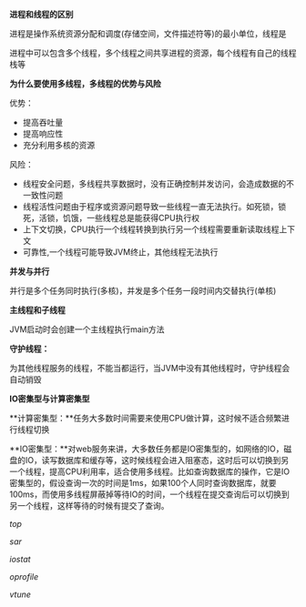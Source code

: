  

**进程和线程的区别**

进程是操作系统资源分配和调度(存储空间，文件描述符等)的最小单位，线程是

进程中可以包含多个线程，多个线程之间共享进程的资源，每个线程有自己的线程栈等

 

**为什么要使用多线程，多线程的优势与风险**

优势：

- 提高吞吐量
- 提高响应性
- 充分利用多核的资源

风险：

- 线程安全问题，多线程共享数据时，没有正确控制并发访问，会造成数据的不一致性问题
- 线程活性问题由于程序或资源问题导致一些线程一直无法执行。如死锁，锁死，活锁，饥饿，一些线程总是能获得CPU执行权
- 上下文切换，CPU执行一个线程转换到执行另一个线程需要重新读取线程上下文
- 可靠性,一个线程可能导致JVM终止，其他线程无法执行

 

**并发与并行**

并行是多个任务同时执行(多核)，并发是多个任务一段时间内交替执行(单核)

 

**主线程和子线程**

JVM启动时会创建一个主线程执行main方法



**守护线程：** 

为其他线程服务的线程，不能当都运行，当JVM中没有其他线程时，守护线程会自动销毁



**IO密集型与计算密集型**

**计算密集型：**任务大多数时间需要来使用CPU做计算，这时候不适合频繁进行线程切换

**IO密集型：**对web服务来讲，大多数任务都是IO密集型的，如网络的IO，磁盘的IO，读写数据库和缓存等，这时候线程会进入阻塞态，这时后可以切换到另一个线程，提高CPU利用率，适合使用多线程。比如查询数据库的操作，它是IO密集型的，假设查询一次的时间是1ms，如果100个人同时查询数据库，就要100ms，而使用多线程屏蔽掉等待IO的时间，一个线程在提交查询后可以切换到另一个线程，这样等待的时候有提交了查询。



*top*



*sar*



*iostat*



*oprofile*



*vtune*